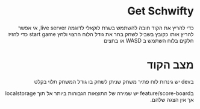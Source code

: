 <div style="direction:rtl;">

# Get Schwifty
כדי להריץ את הקוד חובה להשתמש בשרת לוקאלי לדוגמה live server, אי אפשר להריץ אותו כקובץ
בשביל לשחק בחר את גודל הלוח הרצוי ולחץ start game
כדי להזיז חלקים בלוח השתמש ב WASD או בחצים
# מצב הקוד
בdev 
יש גינרות לוח פתיר
משחק שניתן לשחק בו
גודל המשחק תלוי בקלט

בfeature/score-board
יש שמירה של התוצאות הגבוהות ביותר אל תוך localstorage
אך אין הצגה שלהם.

</div>